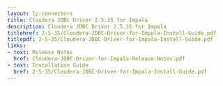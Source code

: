 ```yaml
---
layout: lp-connectors
title: Cloudera JDBC Driver 2.5.35 for Impala
description: Cloudera JDBC Driver 2.5.35 for Impala
titlehref: 2-5-35/Cloudera-JDBC-Driver-for-Impala-Install-Guide.pdf
titlepdf: 2-5-35/Cloudera-JDBC-Driver-for-Impala-Install-Guide.pdf
links:
- text: Release Notes
  href: Cloudera-JDBC-Driver-for-Impala-Release-Notes.pdf
- text: Installation Guide
  href: 2-5-35/Cloudera-JDBC-Driver-for-Impala-Install-Guide.pdf
---
```

